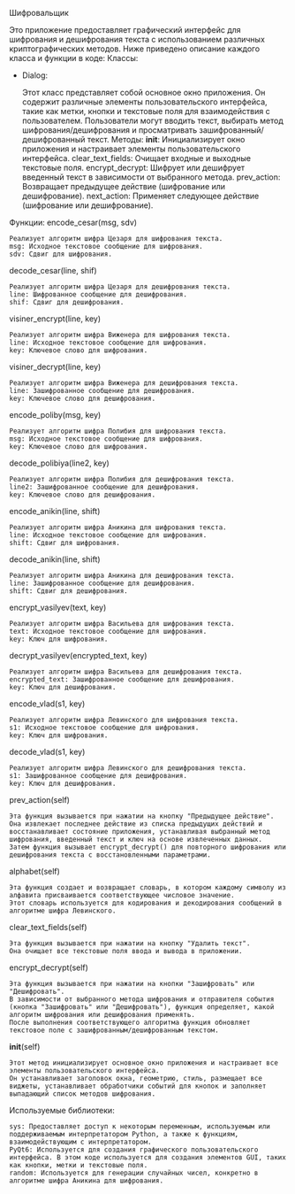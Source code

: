Шифровальщик

Это приложение предоставляет графический интерфейс для шифрования и дешифрования текста с использованием различных криптографических методов. Ниже приведено описание каждого класса и функции в коде:
Классы:
* Dialog:

    Этот класс представляет собой основное окно приложения.
    Он содержит различные элементы пользовательского интерфейса, такие как метки, кнопки и текстовые поля для взаимодействия с пользователем.
    Пользователи могут вводить текст, выбирать метод шифрования/дешифрования и просматривать зашифрованный/дешифрованный текст.
    Методы:
        __init__: Инициализирует окно приложения и настраивает элементы пользовательского интерфейса.
        clear_text_fields: Очищает входные и выходные текстовые поля.
        encrypt_decrypt: Шифрует или дешифрует введенный текст в зависимости от выбранного метода.
        prev_action: Возвращает предыдущее действие (шифрование или дешифрование).
        next_action: Применяет следующее действие (шифрование или дешифрование).

Функции:
encode_cesar(msg, sdv)

    Реализует алгоритм шифра Цезаря для шифрования текста.
    msg: Исходное текстовое сообщение для шифрования.
    sdv: Сдвиг для шифрования.

decode_cesar(line, shif)

    Реализует алгоритм шифра Цезаря для дешифрования текста.
    line: Шифрованное сообщение для дешифрования.
    shif: Сдвиг для дешифрования.

visiner_encrypt(line, key)

    Реализует алгоритм шифра Виженера для шифрования текста.
    line: Исходное текстовое сообщение для шифрования.
    key: Ключевое слово для шифрования.

visiner_decrypt(line, key)

    Реализует алгоритм шифра Виженера для дешифрования текста.
    line: Зашифрованное сообщение для дешифрования.
    key: Ключевое слово для дешифрования.

encode_poliby(msg, key)

    Реализует алгоритм шифра Полибия для шифрования текста.
    msg: Исходное текстовое сообщение для шифрования.
    key: Ключевое слово для шифрования.

decode_polibiya(line2, key)

    Реализует алгоритм шифра Полибия для дешифрования текста.
    line2: Зашифрованное сообщение для дешифрования.
    key: Ключевое слово для дешифрования.

encode_anikin(line, shift)

    Реализует алгоритм шифра Аникина для шифрования текста.
    line: Исходное текстовое сообщение для шифрования.
    shift: Сдвиг для шифрования.

decode_anikin(line, shift)

    Реализует алгоритм шифра Аникина для дешифрования текста.
    line: Зашифрованное сообщение для дешифрования.
    shift: Сдвиг для дешифрования.

encrypt_vasilyev(text, key)

    Реализует алгоритм шифра Васильева для шифрования текста.
    text: Исходное текстовое сообщение для шифрования.
    key: Ключ для шифрования.

decrypt_vasilyev(encrypted_text, key)

    Реализует алгоритм шифра Васильева для дешифрования текста.
    encrypted_text: Зашифрованное сообщение для дешифрования.
    key: Ключ для дешифрования.

encode_vlad(s1, key)

    Реализует алгоритм шифра Левинского для шифрования текста.
    s1: Исходное текстовое сообщение для шифрования.
    key: Ключ для шифрования.

decode_vlad(s1, key)

    Реализует алгоритм шифра Левинского для дешифрования текста.
    s1: Зашифрованное сообщение для дешифрования.
    key: Ключ для дешифрования.
prev_action(self)

    Эта функция вызывается при нажатии на кнопку "Предыдущее действие".
    Она извлекает последнее действие из списка предыдущих действий и восстанавливает состояние приложения, устанавливая выбранный метод шифрования, введенный текст и ключ на основе извлеченных данных.
    Затем функция вызывает encrypt_decrypt() для повторного шифрования или дешифрования текста с восстановленными параметрами.

alphabet(self)

    Эта функция создает и возвращает словарь, в котором каждому символу из алфавита присваивается соответствующее числовое значение.
    Этот словарь используется для кодирования и декодирования сообщений в алгоритме шифра Левинского.

clear_text_fields(self)

    Эта функция вызывается при нажатии на кнопку "Удалить текст".
    Она очищает все текстовые поля ввода и вывода в приложении.

encrypt_decrypt(self)

    Эта функция вызывается при нажатии на кнопки "Зашифровать" или "Дешифровать".
    В зависимости от выбранного метода шифрования и отправителя события (кнопка "Зашифровать" или "Дешифровать"), функция определяет, какой алгоритм шифрования или дешифрования применять.
    После выполнения соответствующего алгоритма функция обновляет текстовое поле с зашифрованным/дешифрованным текстом.

__init__(self)

    Этот метод инициализирует основное окно приложения и настраивает все элементы пользовательского интерфейса.
    Он устанавливает заголовок окна, геометрию, стиль, размещает все виджеты, устанавливает обработчики событий для кнопок и заполняет выпадающий список методов шифрования.

Используемые библиотеки:

    sys: Предоставляет доступ к некоторым переменным, используемым или поддерживаемым интерпретатором Python, а также к функциям, взаимодействующим с интерпретатором.
    PyQt6: Используется для создания графического пользовательского интерфейса. В этом коде используется для создания элементов GUI, таких как кнопки, метки и текстовые поля.
    random: Используется для генерации случайных чисел, конкретно в алгоритме шифра Аникина для шифрования.